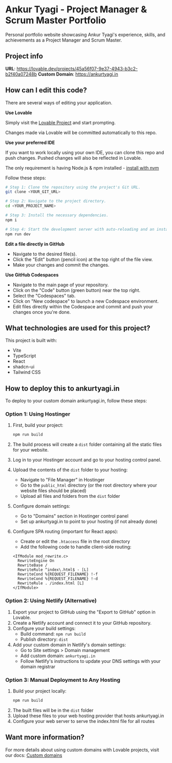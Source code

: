 
# Ankur Tyagi - Project Manager & Scrum Master Portfolio

Personal portfolio website showcasing Ankur Tyagi's experience, skills, and achievements as a Project Manager and Scrum Master.

## Project info

**URL**: https://lovable.dev/projects/45a56f07-9e37-4943-b3c2-b2f40a07248b
**Custom Domain**: https://ankurtyagi.in

## How can I edit this code?

There are several ways of editing your application.

**Use Lovable**

Simply visit the [Lovable Project](https://lovable.dev/projects/45a56f07-9e37-4943-b3c2-b2f40a07248b) and start prompting.

Changes made via Lovable will be committed automatically to this repo.

**Use your preferred IDE**

If you want to work locally using your own IDE, you can clone this repo and push changes. Pushed changes will also be reflected in Lovable.

The only requirement is having Node.js & npm installed - [install with nvm](https://github.com/nvm-sh/nvm#installing-and-updating)

Follow these steps:

```sh
# Step 1: Clone the repository using the project's Git URL.
git clone <YOUR_GIT_URL>

# Step 2: Navigate to the project directory.
cd <YOUR_PROJECT_NAME>

# Step 3: Install the necessary dependencies.
npm i

# Step 4: Start the development server with auto-reloading and an instant preview.
npm run dev
```

**Edit a file directly in GitHub**

- Navigate to the desired file(s).
- Click the "Edit" button (pencil icon) at the top right of the file view.
- Make your changes and commit the changes.

**Use GitHub Codespaces**

- Navigate to the main page of your repository.
- Click on the "Code" button (green button) near the top right.
- Select the "Codespaces" tab.
- Click on "New codespace" to launch a new Codespace environment.
- Edit files directly within the Codespace and commit and push your changes once you're done.

## What technologies are used for this project?

This project is built with:

- Vite
- TypeScript
- React
- shadcn-ui
- Tailwind CSS

## How to deploy this to ankurtyagi.in

To deploy to your custom domain ankurtyagi.in, follow these steps:

### Option 1: Using Hostinger

1. First, build your project:
   ```sh
   npm run build
   ```
2. The build process will create a `dist` folder containing all the static files for your website.

3. Log in to your Hostinger account and go to your hosting control panel.

4. Upload the contents of the `dist` folder to your hosting:
   - Navigate to "File Manager" in Hostinger
   - Go to the `public_html` directory (or the root directory where your website files should be placed)
   - Upload all files and folders from the `dist` folder
   
5. Configure domain settings:
   - Go to "Domains" section in Hostinger control panel
   - Set up ankurtyagi.in to point to your hosting (if not already done)
   
6. Configure SPA routing (important for React apps):
   - Create or edit the `.htaccess` file in the root directory
   - Add the following code to handle client-side routing:
   ```
   <IfModule mod_rewrite.c>
     RewriteEngine On
     RewriteBase /
     RewriteRule ^index\.html$ - [L]
     RewriteCond %{REQUEST_FILENAME} !-f
     RewriteCond %{REQUEST_FILENAME} !-d
     RewriteRule . /index.html [L]
   </IfModule>
   ```

### Option 2: Using Netlify (Alternative)

1. Export your project to GitHub using the "Export to GitHub" option in Lovable.
2. Create a Netlify account and connect it to your GitHub repository.
3. Configure your build settings:
   - Build command: `npm run build`
   - Publish directory: `dist`
4. Add your custom domain in Netlify's domain settings:
   - Go to Site settings > Domain management
   - Add custom domain: `ankurtyagi.in`
   - Follow Netlify's instructions to update your DNS settings with your domain registrar

### Option 3: Manual Deployment to Any Hosting

1. Build your project locally:
   ```sh
   npm run build
   ```
2. The built files will be in the `dist` folder
3. Upload these files to your web hosting provider that hosts ankurtyagi.in
4. Configure your web server to serve the index.html file for all routes

## Want more information?

For more details about using custom domains with Lovable projects, visit our docs: [Custom domains](https://docs.lovable.dev/tips-tricks/custom-domain/)
